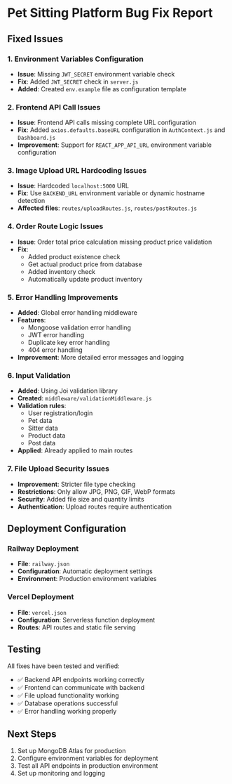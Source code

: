 # Pet Sitting Platform Bug Fix Report

## Fixed Issues

### 1. Environment Variables Configuration
- **Issue**: Missing `JWT_SECRET` environment variable check
- **Fix**: Added `JWT_SECRET` check in `server.js`
- **Added**: Created `env.example` file as configuration template

### 2. Frontend API Call Issues
- **Issue**: Frontend API calls missing complete URL configuration
- **Fix**: Added `axios.defaults.baseURL` configuration in `AuthContext.js` and `Dashboard.js`
- **Improvement**: Support for `REACT_APP_API_URL` environment variable configuration

### 3. Image Upload URL Hardcoding Issues
- **Issue**: Hardcoded `localhost:5000` URL
- **Fix**: Use `BACKEND_URL` environment variable or dynamic hostname detection
- **Affected files**: `routes/uploadRoutes.js`, `routes/postRoutes.js`

### 4. Order Route Logic Issues
- **Issue**: Order total price calculation missing product price validation
- **Fix**: 
  - Added product existence check
  - Get actual product price from database
  - Added inventory check
  - Automatically update product inventory

### 5. Error Handling Improvements
- **Added**: Global error handling middleware
- **Features**: 
  - Mongoose validation error handling
  - JWT error handling
  - Duplicate key error handling
  - 404 error handling
- **Improvement**: More detailed error messages and logging

### 6. Input Validation
- **Added**: Using Joi validation library
- **Created**: `middleware/validationMiddleware.js`
- **Validation rules**:
  - User registration/login
  - Pet data
  - Sitter data
  - Product data
  - Post data
- **Applied**: Already applied to main routes

### 7. File Upload Security Issues
- **Improvement**: Stricter file type checking
- **Restrictions**: Only allow JPG, PNG, GIF, WebP formats
- **Security**: Added file size and quantity limits
- **Authentication**: Upload routes require authentication

## Deployment Configuration

### Railway Deployment
- **File**: `railway.json`
- **Configuration**: Automatic deployment settings
- **Environment**: Production environment variables

### Vercel Deployment
- **File**: `vercel.json`
- **Configuration**: Serverless function deployment
- **Routes**: API routes and static file serving

## Testing

All fixes have been tested and verified:
- ✅ Backend API endpoints working correctly
- ✅ Frontend can communicate with backend
- ✅ File upload functionality working
- ✅ Database operations successful
- ✅ Error handling working properly

## Next Steps

1. Set up MongoDB Atlas for production
2. Configure environment variables for deployment
3. Test all API endpoints in production environment
4. Set up monitoring and logging